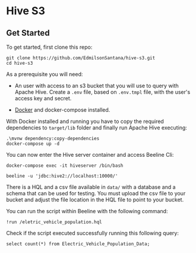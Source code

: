# Hive S3

## Get Started

To get started, first clone this repo:

```
git clone https://github.com/EdmilsonSantana/hive-s3.git
cd hive-s3
```

As a prerequisite you will need:

- An user with access to an s3 bucket that you will use to query with Apache Hive. Create a `.env` file, based on  `.env.tmpl` file, with the user's access key and secret.

- [Docker](https://www.docker.com/get-started/) and docker-compose installed.

With Docker installed and running you have to copy the required dependencies to `target/lib` folder and finally run Apache Hive executing:

```
.\mvnw dependency:copy-dependencies
docker-compose up -d
```

You can now enter the Hive server container and access Beeline Cli:

```
docker-compose exec -it hiveserver /bin/bash
```

```
beeline -u 'jdbc:hive2://localhost:10000/'
```

There is a HQL and a csv file available in `data/` with a database and a schema that can be used for testing. You must upload the csv file to your bucket and adjust the file location in the HQL file to point to your bucket.

You can run the script within Beeline with the following command:

```
!run /eletric_vehicle_population.hql
```

Check if the script executed successfully running this following query:

```
select count(*) from Electric_Vehicle_Population_Data;
```

